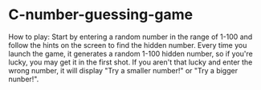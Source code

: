 # C-number-guessing-game
How to play: Start by entering a random number in the range of 1-100 and follow the hints on the screen to find the hidden number. Every time you launch the game, it generates a random 1-100 hidden number, so if you're lucky, you may get it in the first shot. If you aren't that lucky and enter the wrong number, it will display "Try a smaller number!" or "Try a bigger nunber!".


